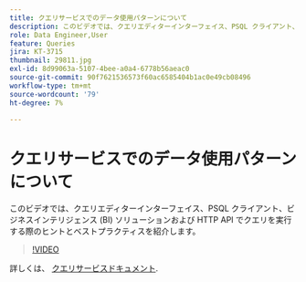```yaml
---
title: クエリサービスでのデータ使用パターンについて
description: このビデオでは、クエリエディターインターフェイス、PSQL クライアント、ビジネスインテリジェンス (BI) ソリューションおよび HTTP API でクエリを実行する際のヒントとベストプラクティスを紹介します。
role: Data Engineer,User
feature: Queries
jira: KT-3715
thumbnail: 29811.jpg
exl-id: 8d99063a-5107-4bee-a0a4-6778b56aeac0
source-git-commit: 90f7621536573f60ac6585404b1ac0e49cb08496
workflow-type: tm+mt
source-wordcount: '79'
ht-degree: 7%

---
```


# クエリサービスでのデータ使用パターンについて

このビデオでは、クエリエディターインターフェイス、PSQL クライアント、ビジネスインテリジェンス (BI) ソリューションおよび HTTP API でクエリを実行する際のヒントとベストプラクティスを紹介します。

>[!VIDEO](https://video.tv.adobe.com/v/29811?quality=12&learn=on)

詳しくは、 [クエリサービスドキュメント](https://experienceleague.adobe.com/docs/experience-platform/query/home.html?lang=ja).
